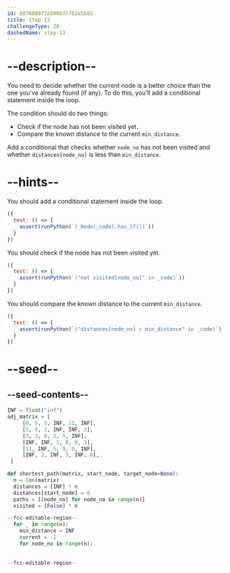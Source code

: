 ```yaml
---
id: 6876089f7a500b7c782e5b83
title: Step 13
challengeType: 20
dashedName: step-13
---
```


# --description--

You need to decide whether the current node is a better choice than the one you've already found (if any). To do this, you’ll add a conditional statement inside the loop.

The condition should do two things:

- Check if the node has not been visited yet.
- Compare the known distance to the current `min_distance`.

Add a conditional that checks whether `node_no` has not been visited and whether `distances[node_no]` is less than `min_distance`.

# --hints--

You should add a conditional statement inside the loop.

```js
({
  test: () => {
    assert(runPython(`(_Node(_code).has_if())`))
  }
})
```

You should check if the node has not been visited yet.

```js
({
  test: () => {
    assert(runPython(`("not visited[node_no]" in _code)`))
  }
})
```

You should compare the known distance to the current `min_distance`.

```js
({
  test: () => {
    assert(runPython(`("distances[node_no] < min_distance" in _code)`))
  }
})
```

# --seed--

## --seed-contents--

```py
INF = float("inf")
adj_matrix = [
     [0, 5, 3, INF, 11, INF],
     [5, 0, 1, INF, INF, 2],
     [3, 1, 0, 1, 5, INF],
     [INF, INF, 1, 0, 9, 3],
     [11, INF, 5, 9, 0, INF],
     [INF, 2, INF, 3, INF, 0],
 ]

def shortest_path(matrix, start_node, target_node=None):
  n = len(matrix)
  distances = [INF] * n
  distances[start_node] = 0
  paths = [[node_no] for node_no in range(n)]
  visited = [False] * n

--fcc-editable-region--
  for _ in range(n):
    min_distance = INF
    current = -1
    for node_no in range(n):
      
    
--fcc-editable-region--
```
